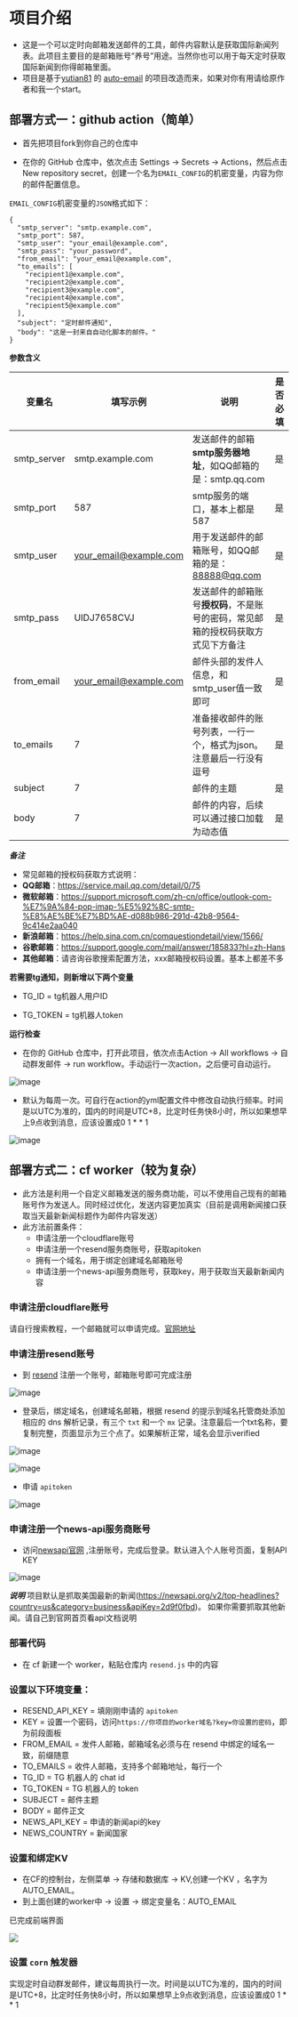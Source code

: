 # 项目介绍
- 这是一个可以定时向邮箱发送邮件的工具，邮件内容默认是获取国际新闻列表。此项目主要目的是邮箱账号“养号”用途。当然你也可以用于每天定时获取国际新闻到你得邮箱里面。
- 项目是基于[yutian81](https://github.com/yutian81) 的 [auto-email](https://github.com/yutian81/auto-email) 的项目改造而来，如果对你有用请给原作者和我一个start。

## 部署方式一：github action（简单）

- 首先把项目fork到你自己的仓库中

- 在你的 GitHub 仓库中，依次点击 Settings -> Secrets -> Actions，然后点击 New repository secret，创建一个名为`EMAIL_CONFIG`的机密变量，内容为你的邮件配置信息。

`EMAIL_CONFIG`机密变量的`JSON`格式如下：
```
{
  "smtp_server": "smtp.example.com",
  "smtp_port": 587,
  "smtp_user": "your_email@example.com",
  "smtp_pass": "your_password",
  "from_email": "your_email@example.com",
  "to_emails": [
    "recipient1@example.com",
    "recipient2@example.com",
    "recipient3@example.com",
    "recipient4@example.com",
    "recipient5@example.com"
  ],
  "subject": "定时邮件通知",
  "body": "这是一封来自自动化脚本的邮件。"
}
```
**参数含义**

| 变量名 | 填写示例 | 说明 | 是否必填 | 
| ------ | ------- | ------ | ------ |
| smtp_server | smtp.example.com | 发送邮件的邮箱**smtp服务器地址**，如QQ邮箱的是：smtp.qq.com | 是 |
| smtp_port | 587 | smtp服务的端口，基本上都是587 | 是 |
| smtp_user | your_email@example.com | 用于发送邮件的邮箱账号，如QQ邮箱的是：88888@qq.com | 是 |
| smtp_pass | UIDJ7658CVJ | 发送邮件的邮箱账号**授权码**，不是账号的密码，常见邮箱的授权码获取方式见下方备注 | 是 |
| from_email | your_email@example.com | 邮件头部的发件人信息，和smtp_user值一致即可 | 是 |
| to_emails | 7 | 准备接收邮件的账号列表，一行一个，格式为json。注意最后一行没有逗号 | 是 |
| subject | 7 | 邮件的主题 | 是 |
| body | 7 | 邮件的内容，后续可以通过接口加载为动态值 | 是 |

***备注***
- 常见邮箱的授权码获取方式说明：
- **QQ邮箱**：https://service.mail.qq.com/detail/0/75
- **微软邮箱**：https://support.microsoft.com/zh-cn/office/outlook-com-%E7%9A%84-pop-imap-%E5%92%8C-smtp-%E8%AE%BE%E7%BD%AE-d088b986-291d-42b8-9564-9c414e2aa040
- **新浪邮箱**：https://help.sina.com.cn/comquestiondetail/view/1566/
- **谷歌邮箱**：https://support.google.com/mail/answer/185833?hl=zh-Hans
- **其他邮箱**：请咨询谷歌搜索配置方法，xxx邮箱授权码设置。基本上都差不多

**若需要tg通知，则新增以下两个变量**

- TG_ID = tg机器人用户ID

- TG_TOKEN = tg机器人token

**运行检查**
- 在你的 GitHub 仓库中，打开此项目，依次点击Action -> All workflows -> 自动群发邮件 -> run workflow。手动运行一次action，之后便可自动运行。

![image](https://github.com/user-attachments/assets/327f8a9c-936e-4022-926e-2f7cdd713e41)

- 默认为每周一次。可自行在action的yml配置文件中修改自动执行频率。时间是以UTC为准的，国内的时间是UTC+8，比定时任务快8小时，所以如果想早上9点收到消息，应该设置成0 1 * * 1

![image](https://github.com/user-attachments/assets/9d977579-c30d-44ea-b05e-f42d18751946)

## 部署方式二：cf worker（较为复杂）

- 此方法是利用一个自定义邮箱发送的服务商功能，可以不使用自己现有的邮箱账号作为发送人。同时经过优化，发送内容更加真实（目前是调用新闻接口获取当天最新新闻标题作为邮件内容发送）
- 此方法前置条件：
  - 申请注册一个cloudflare账号
  - 申请注册一个resend服务商账号，获取apitoken
  - 拥有一个域名，用于绑定创建域名邮箱账号
  - 申请注册一个news-api服务商账号，获取key，用于获取当天最新新闻内容
### 申请注册cloudflare账号
请自行搜索教程，一个邮箱就可以申请完成。[官网地址](https://www.cloudflare.com/zh-cn/)

### 申请注册resend账号
- 到 [resend](https://resend.com/signup) 注册一个账号，邮箱账号即可完成注册

![image](https://github.com/user-attachments/assets/3febcaa6-6667-4536-889e-6805918eb3f7)

- 登录后，绑定域名，创建域名邮箱，根据 resend 的提示到域名托管商处添加相应的 dns 解析记录，有三个 `txt` 和一个 `mx` 记录。注意最后一个txt名称，要复制完整，页面显示为三个点了。如果解析正常，域名会显示verified

![image](https://github.com/user-attachments/assets/90462517-c4d5-4fb2-9e49-6c785ee16663)

![image](https://github.com/user-attachments/assets/d648a6dd-1069-460c-beee-6c5b15069b0a)


- 申请 `apitoken`

![image](https://github.com/user-attachments/assets/66446494-402b-445d-bded-99cb51ee928d)

### 申请注册一个news-api服务商账号
- 访问[newsapi官网](https://newsapi.org/register) ,注册账号，完成后登录。默认进入个人账号页面，复制API KEY

![image](https://github.com/user-attachments/assets/8719d6e8-d5b9-4b14-bf82-4c9a62da1cbb)

***说明***
项目默认是抓取美国最新的新闻(https://newsapi.org/v2/top-headlines?country=us&category=business&apiKey=2d9f0fbd)。 如果你需要抓取其他新闻。请自己到官网首页看api文档说明

### 部署代码
- 在 cf 新建一个 worker，粘贴仓库内 `resend.js` 中的内容

### 设置以下环境变量：

- RESEND_API_KEY = 填刚刚申请的 `apitoken`
- KEY = 设置一个密码，访问`https://你项目的worker域名?key=你设置的密码`，即为前段面板
- FROM_EMAIL = 发件人邮箱，邮箱域名必须与在 resend 中绑定的域名一致，前缀随意
- TO_EMAILS = 收件人邮箱，支持多个邮箱地址，每行一个
- TG_ID = TG 机器人的 chat id
- TG_TOKEN = TG 机器人的 token
- SUBJECT = 邮件主题
- BODY = 邮件正文
- NEWS_API_KEY = 申请的新闻api的key
- NEWS_COUNTRY = 新闻国家

### 设置和绑定KV
- 在CF的控制台，左侧菜单 -> 存储和数据库 -> KV,创建一个KV ，名字为AUTO_EMAIL。
- 到上面创建的worker中 -> 设置 -> 绑定变量名：AUTO_EMAIL

已完成前端界面

![](https://pan.811520.xyz/2025-01/1736779999-%E5%BE%AE%E4%BF%A1%E6%88%AA%E5%9B%BE_20250113224844.webp)

### 设置 `corn` 触发器
实现定时自动群发邮件，建议每周执行一次。时间是以UTC为准的，国内的时间是UTC+8，比定时任务快8小时，所以如果想早上9点收到消息，应该设置成0 1 * * 1
